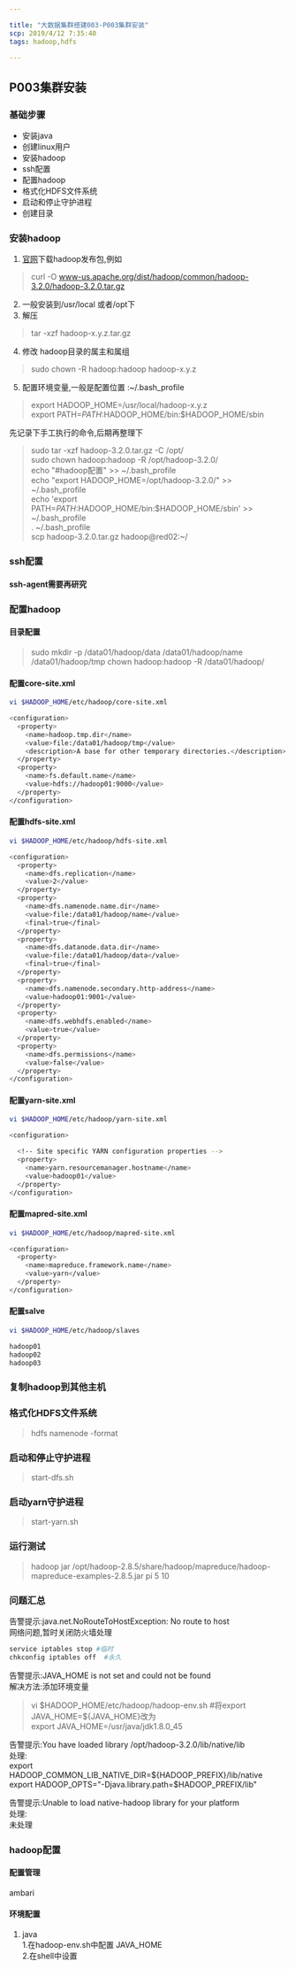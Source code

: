 ```yaml
---

title: "大数据集群搭建003-P003集群安装"
scp: 2019/4/12 7:35:40
tags: hadoop,hdfs

---
```



## P003集群安装

### 基础步骤
- 安装java  
- 创建linux用户
- 安装hadoop
- ssh配置
- 配置hadoop  
- 格式化HDFS文件系统  
- 启动和停止守护进程
- 创建目录

### 安装hadoop

1. [官网](hadoop.apache.org)下载hadoop发布包,例如
>curl -O  www-us.apache.org/dist/hadoop/common/hadoop-3.2.0/hadoop-3.2.0.tar.gz
2. 一般安装到/usr/local 或者/opt下
3. 解压 
>tar -xzf hadoop-x.y.z.tar.gz
4. 修改 hadoop目录的属主和属组
>sudo chown -R hadoop:hadoop hadoop-x.y.z
5. 配置环境变量,一般是配置位置 :~/.bash_profile
>export HADOOP_HOME=/usr/local/hadoop-x.y.z  
>export PATH=$PATH:$HADOOP_HOME/bin:$HADOOP_HOME/sbin


先记录下手工执行的命令,后期再整理下
>sudo tar -xzf hadoop-3.2.0.tar.gz -C /opt/  
sudo chown hadoop:hadoop -R /opt/hadoop-3.2.0/  
echo "#hadoop配置" >> ~/.bash_profile  
echo "export HADOOP_HOME=/opt/hadoop-3.2.0/" >> ~/.bash_profile  
echo 'export PATH=$PATH:$HADOOP_HOME/bin:$HADOOP_HOME/sbin' >> ~/.bash_profile  
. ~/.bash_profile   
scp hadoop-3.2.0.tar.gz hadoop@red02:~/
### ssh配置

#### ssh-agent需要再研究

### 配置hadoop

#### 目录配置

>sudo mkdir -p /data01/hadoop/data /data01/hadoop/name /data01/hadoop/tmp
chown hadoop:hadoop -R /data01/hadoop/
#### 配置core-site.xml
```bash
vi $HADOOP_HOME/etc/hadoop/core-site.xml 

<configuration>
  <property>
    <name>hadoop.tmp.dir</name>
    <value>file:/data01/hadoop/tmp</value>
    <description>A base for other temporary directories.</description>
  </property>
  <property>
    <name>fs.default.name</name>
    <value>hdfs://hadoop01:9000</value>
  </property>
</configuration>
```
#### 配置hdfs-site.xml 
```bash
vi $HADOOP_HOME/etc/hadoop/hdfs-site.xml 

<configuration>
  <property>
    <name>dfs.replication</name>
    <value>2</value>
  </property>
  <property>
    <name>dfs.namenode.name.dir</name>
    <value>file:/data01/hadoop/name</value>
    <final>true</final>
  </property>
  <property>
    <name>dfs.datanode.data.dir</name>
    <value>file:/data01/hadoop/data</value>
    <final>true</final>
  </property>
  <property>
    <name>dfs.namenode.secondary.http-address</name>
    <value>hadoop01:9001</value>
  </property>
  <property>
    <name>dfs.webhdfs.enabled</name>
    <value>true</value>
  </property>
  <property>
    <name>dfs.permissions</name>
    <value>false</value>
  </property>
</configuration>
```
#### 配置yarn-site.xml
```bash
vi $HADOOP_HOME/etc/hadoop/yarn-site.xml

<configuration>

  <!-- Site specific YARN configuration properties -->
  <property>
    <name>yarn.resourcemanager.hostname</name>
    <value>hadoop01</value>
  </property>
</configuration>
```
#### 配置mapred-site.xml
```bash
vi $HADOOP_HOME/etc/hadoop/mapred-site.xml 

<configuration>
  <property>
    <name>mapreduce.framework.name</name>
    <value>yarn</value>
  </property>
</configuration>
```
#### 配置salve

```bash
vi $HADOOP_HOME/etc/hadoop/slaves 

hadoop01
hadoop02
hadoop03
```

### 复制hadoop到其他主机


### 格式化HDFS文件系统
>hdfs namenode -format

### 启动和停止守护进程
>start-dfs.sh

### 启动yarn守护进程
>start-yarn.sh  

### 运行测试 
>hadoop jar /opt/hadoop-2.8.5/share/hadoop/mapreduce/hadoop-mapreduce-examples-2.8.5.jar pi 5 10  


### 问题汇总

告警提示:java.net.NoRouteToHostException: No route to host  
网络问题,暂时关闭防火墙处理
```bash
service iptables stop #临时
chkconfig iptables off  #永久
```
告警提示:JAVA_HOME is not set and could not be found  
解决方法:添加环境变量  
>vi $HADOOP_HOME/etc/hadoop/hadoop-env.sh  
#将export JAVA_HOME=${JAVA_HOME}改为  
export JAVA_HOME=/usr/java/jdk1.8.0_45


告警提示:You have loaded library /opt/hadoop-3.2.0/lib/native/lib  
处理:  
export HADOOP_COMMON_LIB_NATIVE_DIR=${HADOOP_PREFIX}/lib/native   
export HADOOP_OPTS="-Djava.library.path=$HADOOP_PREFIX/lib" 

告警提示:Unable to load native-hadoop library for your platform  
处理:  
未处理  
### hadoop配置

#### 配置管理
ambari

#### 环境配置

1. java   
    1.在hadoop-env.sh中配置 JAVA_HOME  
    2.在shell中设置